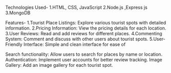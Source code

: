 

Technologies Used-
1.HTML, CSS, JavaScript
2.Node.js ,Express js
3.MongoDB





Features-
1.Tourist Place Listings: Explore various tourist spots with detailed information.
2.Pricing Information: View the pricing details for each location.
3.User Reviews: Read and add reviews for different places.
4.Commenting System: Comment and discuss with other users about tourist spots.
5.User-Friendly Interface: Simple and clean interface for ease of 



Search functionality: Allow users to search for places by name or location.
Authentication: Implement user accounts for better review tracking.
Image Gallery: Add an image gallery for each tourist spot.
